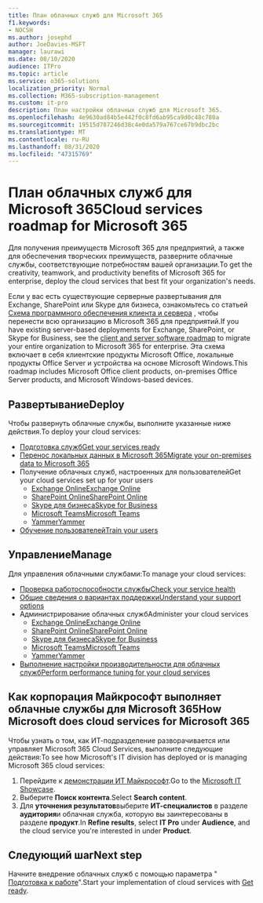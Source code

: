 ```yaml
---
title: План облачных служб для Microsoft 365
f1.keywords:
- NOCSH
ms.author: josephd
author: JoeDavies-MSFT
manager: laurawi
ms.date: 08/10/2020
audience: ITPro
ms.topic: article
ms.service: o365-solutions
localization_priority: Normal
ms.collection: M365-subscription-management
ms.custom: it-pro
description: План настройки облачных служб для Microsoft 365.
ms.openlocfilehash: 4e9630ad84b5e442f0c8fd6ab95ca9d0c48c780a
ms.sourcegitcommit: 19515d787246d38c4e0da579a767ce67b9dbc2bc
ms.translationtype: MT
ms.contentlocale: ru-RU
ms.lasthandoff: 08/31/2020
ms.locfileid: "47315769"
---
```

# <a name="cloud-services-roadmap-for-microsoft-365"></a><span data-ttu-id="0e5cb-103">План облачных служб для Microsoft 365</span><span class="sxs-lookup"><span data-stu-id="0e5cb-103">Cloud services roadmap for Microsoft 365</span></span>

<span data-ttu-id="0e5cb-104">Для получения преимуществ Microsoft 365 для предприятий, а также для обеспечения творческих преимуществ, разверните облачные службы, соответствующие потребностям вашей организации.</span><span class="sxs-lookup"><span data-stu-id="0e5cb-104">To get the creativity, teamwork, and productivity benefits of Microsoft 365 for enterprise, deploy the cloud services that best fit your organization's needs.</span></span>

<span data-ttu-id="0e5cb-105">Если у вас есть существующие серверные развертывания для Exchange, SharePoint или Skype для бизнеса, ознакомьтесь со статьей [Схема программного обеспечения клиента и сервера](client-server-software-roadmap-microsoft-365.md) , чтобы перенести всю организацию в Microsoft 365 для предприятий.</span><span class="sxs-lookup"><span data-stu-id="0e5cb-105">If you have existing server-based deployments for Exchange, SharePoint, or Skype for Business, see the [client and server software roadmap](client-server-software-roadmap-microsoft-365.md) to migrate your entire organization to Microsoft 365 for enterprise.</span></span> <span data-ttu-id="0e5cb-106">Эта схема включает в себя клиентские продукты Microsoft Office, локальные продукты Office Server и устройства на основе Microsoft Windows.</span><span class="sxs-lookup"><span data-stu-id="0e5cb-106">This roadmap includes Microsoft Office client products, on-premises Office Server products, and Microsoft Windows-based devices.</span></span>

## <a name="deploy"></a><span data-ttu-id="0e5cb-107">Развертывание</span><span class="sxs-lookup"><span data-stu-id="0e5cb-107">Deploy</span></span>

<span data-ttu-id="0e5cb-108">Чтобы развернуть облачные службы, выполните указанные ниже действия.</span><span class="sxs-lookup"><span data-stu-id="0e5cb-108">To deploy your cloud services:</span></span>

- [<span data-ttu-id="0e5cb-109">Подготовка служб</span><span class="sxs-lookup"><span data-stu-id="0e5cb-109">Get your services ready</span></span>](configure-services-and-applications.md)
- [<span data-ttu-id="0e5cb-110">Перенос локальных данных в Microsoft 365</span><span class="sxs-lookup"><span data-stu-id="0e5cb-110">Migrate your on-premises data to Microsoft 365</span></span>](migrate-data-to-office-365.md)
- <span data-ttu-id="0e5cb-111">Получение облачных служб, настроенных для пользователей</span><span class="sxs-lookup"><span data-stu-id="0e5cb-111">Get your cloud services set up for your users</span></span>
  - [<span data-ttu-id="0e5cb-112">Exchange Online</span><span class="sxs-lookup"><span data-stu-id="0e5cb-112">Exchange Online</span></span>](https://docs.microsoft.com/Exchange/exchange-online)
  - [<span data-ttu-id="0e5cb-113">SharePoint Online</span><span class="sxs-lookup"><span data-stu-id="0e5cb-113">SharePoint Online</span></span>](https://docs.microsoft.com/sharepoint/sharepoint-online)
  - [<span data-ttu-id="0e5cb-114">Skype для бизнеса</span><span class="sxs-lookup"><span data-stu-id="0e5cb-114">Skype for Business</span></span>](https://docs.microsoft.com/SkypeForBusiness/skype-for-business-online)
  - [<span data-ttu-id="0e5cb-115">Microsoft Teams</span><span class="sxs-lookup"><span data-stu-id="0e5cb-115">Microsoft Teams</span></span>](https://docs.microsoft.com/MicrosoftTeams/Teams-overview)
  - [<span data-ttu-id="0e5cb-116">Yammer</span><span class="sxs-lookup"><span data-stu-id="0e5cb-116">Yammer</span></span>](https://support.office.com/article/e1464355-1f97-49ac-b2aa-dd320b179dbe)
- [<span data-ttu-id="0e5cb-117">Обучение пользователей</span><span class="sxs-lookup"><span data-stu-id="0e5cb-117">Train your users</span></span>](https://docs.microsoft.com/office365/admin/admin-overview/get-started-with-office-365#training-resources-for-your-users)

## <a name="manage"></a><span data-ttu-id="0e5cb-118">Управление</span><span class="sxs-lookup"><span data-stu-id="0e5cb-118">Manage</span></span>

<span data-ttu-id="0e5cb-119">Для управления облачными службами:</span><span class="sxs-lookup"><span data-stu-id="0e5cb-119">To manage your cloud services:</span></span> 

- [<span data-ttu-id="0e5cb-120">Проверка работоспособности службы</span><span class="sxs-lookup"><span data-stu-id="0e5cb-120">Check your service health</span></span>](view-service-health.md)
- [<span data-ttu-id="0e5cb-121">Общие сведения о вариантах поддержки</span><span class="sxs-lookup"><span data-stu-id="0e5cb-121">Understand your support options</span></span>](https://support.office.com/article/Contact-support-for-business-products-Admin-Help-32a17ca7-6fa0-4870-8a8d-e25ba4ccfd4b)
- <span data-ttu-id="0e5cb-122">Администрирование облачных служб</span><span class="sxs-lookup"><span data-stu-id="0e5cb-122">Administer your cloud services</span></span>
  - [<span data-ttu-id="0e5cb-123">Exchange Online</span><span class="sxs-lookup"><span data-stu-id="0e5cb-123">Exchange Online</span></span>](https://docs.microsoft.com/Exchange/exchange-online)
  - [<span data-ttu-id="0e5cb-124">SharePoint Online</span><span class="sxs-lookup"><span data-stu-id="0e5cb-124">SharePoint Online</span></span>](https://support.office.com/article/79eb0420-8cbd-4bcb-a90b-ddc7d3ab4b3a)
  - [<span data-ttu-id="0e5cb-125">Skype для бизнеса</span><span class="sxs-lookup"><span data-stu-id="0e5cb-125">Skype for Business</span></span>](https://docs.microsoft.com/SkypeForBusiness/skype-for-business-online)
  - [<span data-ttu-id="0e5cb-126">Microsoft Teams</span><span class="sxs-lookup"><span data-stu-id="0e5cb-126">Microsoft Teams</span></span>](https://docs.microsoft.com//MicrosoftTeams/quality-of-experience-review-guide)
  - [<span data-ttu-id="0e5cb-127">Yammer</span><span class="sxs-lookup"><span data-stu-id="0e5cb-127">Yammer</span></span>](https://support.office.com/article/e1464355-1f97-49ac-b2aa-dd320b179dbe)
- [<span data-ttu-id="0e5cb-128">Выполнение настройки производительности для облачных служб</span><span class="sxs-lookup"><span data-stu-id="0e5cb-128">Perform performance tuning for your cloud services</span></span>](tune-microsoft-365-performance.md)

## <a name="how-microsoft-does-cloud-services-for-microsoft-365"></a><span data-ttu-id="0e5cb-129">Как корпорация Майкрософт выполняет облачные службы для Microsoft 365</span><span class="sxs-lookup"><span data-stu-id="0e5cb-129">How Microsoft does cloud services for Microsoft 365</span></span>

<span data-ttu-id="0e5cb-130">Чтобы узнать о том, как ИТ-подразделение разворачивается или управляет Microsoft 365 Cloud Services, выполните следующие действия:</span><span class="sxs-lookup"><span data-stu-id="0e5cb-130">To see how Microsoft's IT division has deployed or is managing Microsoft 365 cloud services:</span></span>

1. <span data-ttu-id="0e5cb-131">Перейдите к [демонстрации ИТ Майкрософт](https://www.microsoft.com/itshowcase).</span><span class="sxs-lookup"><span data-stu-id="0e5cb-131">Go to the [Microsoft IT Showcase](https://www.microsoft.com/itshowcase).</span></span>
2. <span data-ttu-id="0e5cb-132">Выберите **Поиск контента**.</span><span class="sxs-lookup"><span data-stu-id="0e5cb-132">Select **Search content**.</span></span>
3. <span data-ttu-id="0e5cb-133">Для **уточнения результатов**выберите **ИТ-специалистов** в разделе **аудитория**и облачная служба, которую вы заинтересованы в разделе **продукт**.</span><span class="sxs-lookup"><span data-stu-id="0e5cb-133">In **Refine results**, select **IT Pro** under **Audience**, and the cloud service you're interested in under **Product**.</span></span>

## <a name="next-step"></a><span data-ttu-id="0e5cb-134">Следующий шаг</span><span class="sxs-lookup"><span data-stu-id="0e5cb-134">Next step</span></span>

<span data-ttu-id="0e5cb-135">Начните внедрение облачных служб с помощью параметра " [Подготовка к работе](configure-services-and-applications.md)".</span><span class="sxs-lookup"><span data-stu-id="0e5cb-135">Start your implementation of cloud services with [Get ready](configure-services-and-applications.md).</span></span>